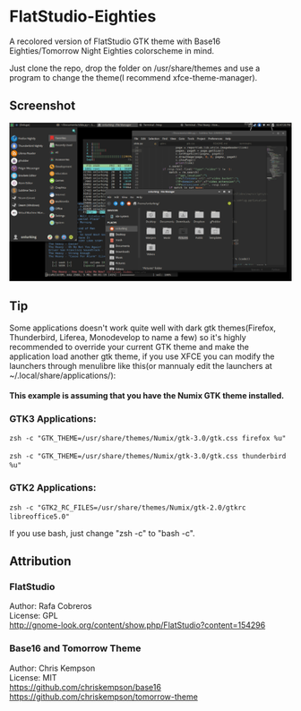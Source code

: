 # FlatStudio-Eighties
A recolored version of FlatStudio GTK theme with Base16 Eighties/Tomorrow Night Eighties colorscheme in mind.

Just clone the repo, drop the folder on /usr/share/themes and use a program to change the theme(I recommend xfce-theme-manager).

## Screenshot
![alt text](screenshot.png "Thunar, htop, mps-youtube, Sublime Text and XFCE's Whisker Menu")

## Tip
Some applications doesn't work quite well with dark gtk themes(Firefox, Thunderbird, Liferea, Monodevelop to name a few) so it's highly recommended to override your current GTK theme and make the application load another gtk theme, if you use XFCE you can modify the launchers through menulibre like this(or mannualy edit the launchers at ~/.local/share/applications/):

#### This example is assuming that you have the Numix GTK theme installed.

### GTK3 Applications:
```
zsh -c "GTK_THEME=/usr/share/themes/Numix/gtk-3.0/gtk.css firefox %u"

zsh -c "GTK_THEME=/usr/share/themes/Numix/gtk-3.0/gtk.css thunderbird %u"
```

### GTK2 Applications:
```
zsh -c "GTK2_RC_FILES=/usr/share/themes/Numix/gtk-2.0/gtkrc libreoffice5.0"
```

If you use bash, just change "zsh -c" to "bash -c".

## Attribution

### FlatStudio
Author: Rafa Cobreros<br>
License: GPL<br>
http://gnome-look.org/content/show.php/FlatStudio?content=154296<br>

### Base16 and Tomorrow Theme
Author: Chris Kempson<br>
License: MIT<br>
https://github.com/chriskempson/base16<br>
https://github.com/chriskempson/tomorrow-theme<br>